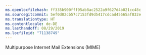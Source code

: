 ```yaml
---
ms.openlocfilehash: ff335b900fff95ab8ac2522a9f627d4b021cc48c
ms.sourcegitcommit: 5ef0d02cb57c7153fd9d5417cdcad45665af832e
ms.translationtype: HT
ms.contentlocale: de-DE
ms.lasthandoff: 08/29/2019
ms.locfileid: "71138749"
---
```

Multipurpose Internet Mail Extensions (MIME)